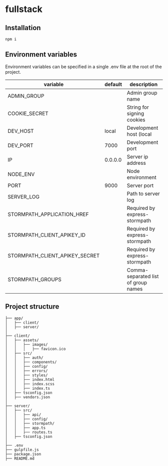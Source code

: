# fullstack



## Installation

`npm i`



## Environment variables

Environment variables can be specified in a single .env file at the root of the project.

variable                       | default | description
------------------------------ | ------- | -------------------------------------
ADMIN_GROUP                    |         | Admin group name
COOKIE_SECRET                  |         | String for signing cookies
DEV_HOST                       | local   | Development host (local | external)
DEV_PORT                       | 7000    | Development port
IP                             | 0.0.0.0 | Server ip address
NODE_ENV                       |         | Node environment
PORT                           | 9000    | Server port
SERVER_LOG                     |         | Path to server log
STORMPATH_APPLICATION_HREF     |         | Required by express-stormpath
STORMPATH_CLIENT_APIKEY_ID     |         | Required by express-stormpath
STORMPATH_CLIENT_APIKEY_SECRET |         | Required by express-stormpath
STORMPATH_GROUPS               |         | Comma-separated list of group names



## Project structure

```
├── app/
│   ├── client/
│   ├── server/
│
├── client/
│   ├── assets/
│   │   ├── images/
│   │   │   ├── favicon.ico
│   ├── src/
│   │   ├── auth/
│   │   ├── components/
│   │   ├── config/
│   │   ├── errors/
│   │   ├── styles/
│   │   ├── index.html
│   │   ├── index.scss
│   │   ├── index.ts
│   ├── tsconfig.json
│   ├── vendors.json
│
├── server/
│   ├── src/
│   │   ├── api/
│   │   ├── config/
│   │   ├── stormpath/
│   │   ├── app.ts
│   │   ├── routes.ts
│   ├── tsconfig.json
│
├── .env
├── gulpfile.js
├── package.json
├── README.md

```
